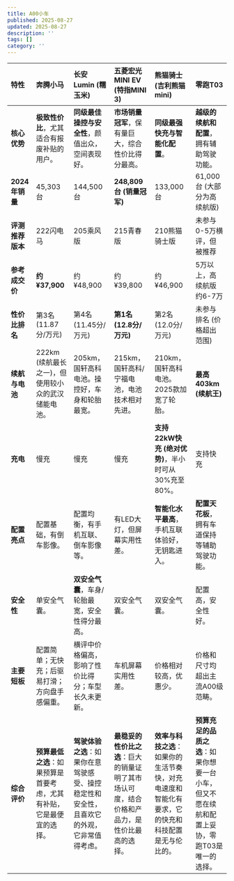 ```yaml
---
title: A00小车
published: 2025-08-27
updated: 2025-08-27
description: ''
tags: []
category: ''
---
```


| 特性 | **奔腾小马** | **长安Lumin (糯玉米)** | **五菱宏光MINI EV (特指MINI 3)** | **熊猫骑士 (吉利熊猫mini)** | **零跑T03** |
| :--- | :--- | :--- | :--- | :--- | :--- |
| **核心优势** | **极致性价比**，尤其适合有报废补贴的用户。 | **同级最佳操控与安全性**，颜值出众，空间表现好。 | **市场销量冠军**，保有量巨大，综合性价比得分最高。 | **同级最强快充与智能化配置**。 | **越级的续航和配置**，拥有辅助驾驶功能。 |
| **2024年销量** | 45,303台 | 144,500台 | **248,809台 (销量冠军)** | 133,000台 | 61,000台 (大部分为高续航版) |
| **评测推荐版本** | 222闪电马 | 205乘风版 | 215青春版 | 210熊猫骑士版 | 未参与0-5万横评，但被推荐 |
| **参考成交价** | **约 ¥37,900** | 约 ¥48,900 | 约 ¥39,800 | 约 ¥46,900 | 5万以上，高续航版约6-7万 |
| **性价比排名** | 第3名 (11.87分/万元) | 第4名 (11.45分/万元) | **第1名 (12.8分/万元)** | 第2名 (12.0分/万元) | 未参与排名 (价格超出范围) |
| **续航与电池** | 222km (续航最长之一)，但使用较小众的武汉储能电池。 | 205km，国轩高科电池。操控好，车身和轮胎最宽。 | 215km，国轩高科/宁福电池，电池技术相对先进。 | 210km，国轩高科电池。2025款加宽了轮胎。 | **最高403km (续航王)** |
| **充电** | 慢充 | 慢充 | 慢充 | **支持22kW快充 (绝对优势)**，半小时可从30%充至80%。 | 支持快充 |
| **配置亮点** | 配置基础，有倒车影像。 | 配置均衡，有手机互联、倒车影像等。 | 有LED大灯，但屏幕实用性差。 | **智能化水平最高**，手机互联体验好，无钥匙进入。 | **配置天花板**，拥有车道保持等辅助驾驶功能。 |
| **安全性** | 单安全气囊。 | **双安全气囊**，车身/轮胎最宽，安全性得分最高。 | 双安全气囊。 | 双安全气囊。 | 配置高，安全性好。 |
| **主要短板** | 配置简单；无快充；后驱易打滑；方向盘手感偏重。 | 横评中价格偏高，影响了性价比得分；车型长久未更新。 | 车机屏幕实用性差。 | 价格相对较高，优惠少。 | 价格和尺寸均超出主流A00级范畴。 |
| **综合评价** | **预算最低之选**：如果预算是首要考虑，尤其有补贴，它是最便宜的选择。 | **驾驶体验之选**：如果你在意驾驶感受、操控稳定性和安全性，且喜欢它的外观，它非常值得考虑。 | **最稳妥的性价比之选**：巨大的销量证明了其市场认可度，结合价格和产品力，是性价比最高的选择。 | **效率与科技之选**：如果你的生活节奏快，对充电速度和智能化有要求，它的快充和科技配置是无与伦比的。 | **预算充足的品质之选**：如果你想要一台小车，但又不愿在续航和配置上妥协，零跑T03是唯一的选择。 |

